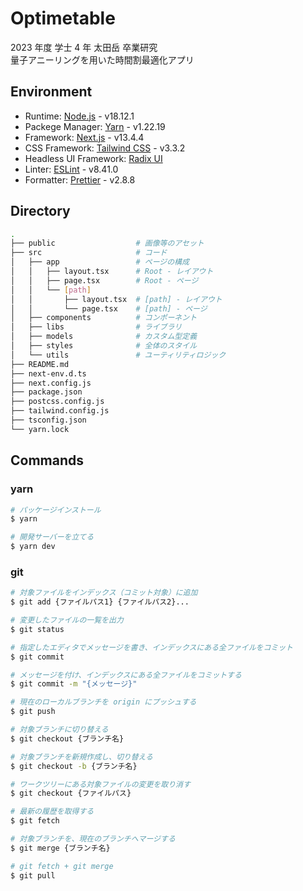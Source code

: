# Optimetable

2023 年度 学士 4 年 太田岳 卒業研究 \
量子アニーリングを用いた時間割最適化アプリ

## Environment

- Runtime: [Node.js](https://nodejs.org/ja) - v18.12.1
- Packege Manager: [Yarn](https://yarnpkg.com/) - v1.22.19
- Framework: [Next.js](https://nextjs.org/) - v13.4.4
- CSS Framework: [Tailwind CSS](https://tailwindcss.com/) - v3.3.2
- Headless UI Framework: [Radix UI](https://www.radix-ui.com/)
- Linter: [ESLint](https://eslint.org/) - v8.41.0
- Formatter: [Prettier](https://prettier.io/) - v2.8.8

## Directory

```sh
.
├── public                  # 画像等のアセット
├── src                     # コード
│   ├── app                 # ページの構成
│   │   ├── layout.tsx      # Root - レイアウト
│   │   ├── page.tsx        # Root - ページ
│   │   └── [path]
│   │       ├── layout.tsx  # [path] - レイアウト
│   │       └── page.tsx    # [path] - ページ
│   ├── components          # コンポーネント
│   ├── libs                # ライブラリ
│   ├── models              # カスタム型定義
│   ├── styles              # 全体のスタイル
│   └── utils               # ユーティリティロジック
├── README.md
├── next-env.d.ts
├── next.config.js
├── package.json
├── postcss.config.js
├── tailwind.config.js
├── tsconfig.json
└── yarn.lock
```

## Commands

### yarn

```bash
# パッケージインストール
$ yarn

# 開発サーバーを立てる
$ yarn dev
```

### git

```sh
# 対象ファイルをインデックス（コミット対象）に追加
$ git add {ファイルパス1} {ファイルパス2}...

# 変更したファイルの一覧を出力
$ git status

# 指定したエディタでメッセージを書き、インデックスにある全ファイルをコミット
$ git commit

# メッセージを付け、インデックスにある全ファイルをコミットする
$ git commit -m "{メッセージ}"

# 現在のローカルブランチを origin にプッシュする
$ git push

# 対象ブランチに切り替える
$ git checkout {ブランチ名}

# 対象ブランチを新規作成し、切り替える
$ git checkout -b {ブランチ名}

# ワークツリーにある対象ファイルの変更を取り消す
$ git checkout {ファイルパス}

# 最新の履歴を取得する
$ git fetch

# 対象ブランチを、現在のブランチへマージする
$ git merge {ブランチ名}

# git fetch + git merge
$ git pull
```

